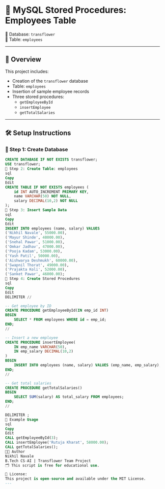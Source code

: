 # 💼 MySQL Stored Procedures: Employees Table

📁 Database: `transflower`  
📄 Table: `employees`

---

## 📂 Overview

This project includes:

- Creation of the `transflower` database
- Table: `employees`
- Insertion of sample employee records 
- Three stored procedures:
  - `getEmployeeById`
  - `insertEmployee`
  - `getTotalSalaries`

---

## 🛠️ Setup Instructions

### 🔹 Step 1: Create Database

```sql
CREATE DATABASE IF NOT EXISTS transflower;
USE transflower;
🔹 Step 2: Create Table: employees
sql
Copy
Edit
CREATE TABLE IF NOT EXISTS employees (
    id INT AUTO_INCREMENT PRIMARY KEY,
    name VARCHAR(50) NOT NULL,
    salary DECIMAL(10,2) NOT NULL
);
🔹 Step 3: Insert Sample Data
sql
Copy
Edit
INSERT INTO employees (name, salary) VALUES
('Nikhil Navale', 55000.00),
('Mayur Shinde', 48000.00),
('Snehal Pawar', 51000.00),
('Omkar Jadhav', 47000.00),
('Pooja Kadam', 53000.00),
('Yash Patil', 50000.00),
('Aishwarya Deshmukh', 60000.00),
('Swapnil Thorat', 49000.00),
('Prajakta Koli', 52000.00),
('Sanket Pawar', 46000.00);
🔹 Step 4: Create Stored Procedures
sql
Copy
Edit
DELIMITER //

-- Get employee by ID
CREATE PROCEDURE getEmployeeById(IN emp_id INT)
BEGIN
    SELECT * FROM employees WHERE id = emp_id;
END;
//

-- Insert a new employee
CREATE PROCEDURE insertEmployee(
    IN emp_name VARCHAR(50),
    IN emp_salary DECIMAL(10,2)
)
BEGIN
    INSERT INTO employees (name, salary) VALUES (emp_name, emp_salary);
END;
//

-- Get total salaries
CREATE PROCEDURE getTotalSalaries()
BEGIN
    SELECT SUM(salary) AS total_salary FROM employees;
END;
//

DELIMITER ;
🧪 Example Usage
sql
Copy
Edit
CALL getEmployeeById(3);
CALL insertEmployee('Rutuja Kharat', 58000.00);
CALL getTotalSalaries();
👨‍💻 Author
Nikhil Navale
B.Tech CS-AI | Transflower Team Project
🗂️ This script is free for educational use.

📜 License:
This project is open-source and available under the MIT License.
---
